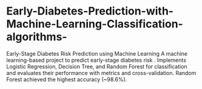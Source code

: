 # Early-Diabetes-Prediction-with-Machine-Learning-Classification-algorithms-
Early-Stage Diabetes Risk Prediction using Machine Learning A machine learning-based project to predict early-stage diabetes risk . Implements Logistic Regression, Decision Tree, and Random Forest for classification and evaluates their performance with metrics and cross-validation. Random Forest achieved the highest accuracy (~98.6%).
